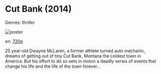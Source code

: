 # Cut Bank (2014)

Genres: thriller

![poster](http://image.tmdb.org/t/p/w500/mYxGmFT1J9X1bBdrTzz2ecdjWkO.jpg)

en:
  [720p](magnet:?xt=urn:btih:2030f21bbf23cdbe8ccfe203b95a3ad27488cdba&dn=Cut+Bank+%282014%29+720p+BrRip+x264+-+YIFY&tr=udp%3A%2F%2Ftracker.openbittorrent.com%3A80%2Fannounce&tr=udp%3A%2F%2Fglotorrents.pw%3A6969%2Fannounce&tr=udp%3A%2F%2Ftracker.openbittorrent.com%3A80%2Fannounce&tr=udp%3A%2F%2Ftracker.opentrackr.org%3A1337%2Fannounce&tr=udp%3A%2F%2Fzer0day.to%3A1337%2Fannounce&tr=udp%3A%2F%2Ftracker.coppersurfer.tk%3A6969%2Fannounce)
  


25 year-old Dwayne McLaren, a former athlete turned auto mechanic, dreams of getting out of tiny Cut Bank, Montana the coldest town in America. But his effort to do so sets in moton a deadly series of events that change his life and the life of the town forever...